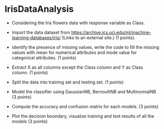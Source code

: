 # IrisDataAnalysis

* Considering the Iris flowers data with response variable as Class.      

* Import the data dataset from https://archive.ics.uci.edu/ml/machine-learning-databases/iris/ (Links to an external site.) (1 points).     
* Identify the presence of missing values, write the code to fill the missing values with mean for numerical attributes and mode value for categorical attributes. (1 points)     
* Extract X as all columns except the Class column and Y as Class column. (1 points)     
* Split the data into training set and testing set. (1 points)    
* Model the classifier using GaussianNB, BernoulliNB and MultinomialNB (3 points)     
* Compute the accuracy and confusion matrix for each models. (3 points)    
* Plot the decision boundary, visualize training and test results of all the models (3 points)    

